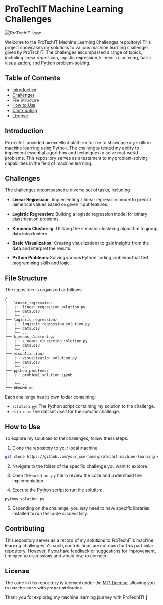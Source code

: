 # ProTechIT Machine Learning Challenges

![ProTechIT Logo](https://www.example.com/protechit-logo.png)

Welcome to the ProTechIT Machine Learning Challenges repository! This project showcases my solutions to various machine learning challenges given by ProTechIT. The challenges encompassed a range of topics, including linear regression, logistic regression, k-means clustering, basic visualization, and Python problem-solving.

## Table of Contents

- [Introduction](#introduction)
- [Challenges](#challenges)
- [File Structure](#file-structure)
- [How to Use](#how-to-use)
- [Contributing](#contributing)
- [License](#license)

## Introduction

ProTechIT provided an excellent platform for me to showcase my skills in machine learning using Python. The challenges tested my ability to implement essential algorithms and techniques to solve real-world problems. This repository serves as a testament to my problem-solving capabilities in the field of machine learning.

## Challenges

The challenges encompassed a diverse set of tasks, including:

- **Linear Regression**: Implementing a linear regression model to predict numerical values based on given input features.

- **Logistic Regression**: Building a logistic regression model for binary classification problems.

- **K-means Clustering**: Utilizing the k-means clustering algorithm to group data into clusters.

- **Basic Visualization**: Creating visualizations to gain insights from the data and interpret the results.

- **Python Problems**: Solving various Python coding problems that test programming skills and logic.

## File Structure

The repository is organized as follows:

```
/
├── linear_regression/
│   ├── linear_regression_solution.py
│   ├── data.csv
│   └── ...
├── logistic_regression/
│   ├── logistic_regression_solution.py
│   ├── data.csv
│   └── ...
├── k_means_clustering/
│   ├── k_means_clustering_solution.py
│   ├── data.csv
│   └── ...
├── visualization/
│   ├── visualization_solution.py
│   ├── data.csv
│   └── ...
├── python_problems/
│   ├── problem1_solution.ipynb
│   
│   └── ...
└── README.md
```

Each challenge has its own folder containing:
- `solution.py`: The Python script containing my solution to the challenge.
- `data.csv`: The dataset used for the specific challenge.

## How to Use

To explore my solutions to the challenges, follow these steps:

1. Clone the repository to your local machine:

```bash
git clone https://github.com/your_username/protechit-machine-learning-challenges.git
```

2. Navigate to the folder of the specific challenge you want to explore.

3. Open the `solution.py` file to review the code and understand the implementation.

4. Execute the Python script to run the solution:

```bash
python solution.py
```

5. Depending on the challenge, you may need to have specific libraries installed to run the code successfully.

## Contributing

This repository serves as a record of my solutions to ProTechIT's machine learning challenges. As such, contributions are not open for this particular repository. However, if you have feedback or suggestions for improvement, I'm open to discussions and would love to connect!

## License

The code in this repository is licensed under the [MIT License](LICENSE), allowing you to use the code with proper attribution.

Thank you for exploring my machine learning journey with ProTechIT! 🚀
